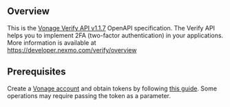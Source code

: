 ## Overview
This is the [Vonage Verify API v1.1.7](https://nexmo-api-specification.herokuapp.com/verify) OpenAPI specification. The Verify API helps you to implement 2FA (two-factor authentication) in your applications. More information is available at https://developer.nexmo.com/verify/overview
## Prerequisites

Create a [Vonage account](https://www.vonage.com/) and obtain tokens by following [this guide](https://developer.nexmo.com/concepts/guides/authentication).  Some operations may require passing the token as a parameter.
